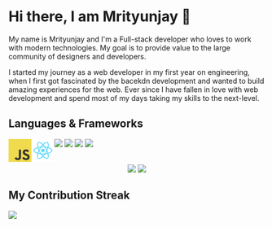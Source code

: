 ### <h1>Hi there, I am Mrityunjay 👋        
 
My name is Mrityunjay and I'm a Full-stack developer who loves to work with modern technologies. My goal is to provide value to the large community of designers and developers.

I started my journey as a web developer in my first year on engineering, when I first got fascinated by the bacekdn development and wanted to build amazing experiences for the web. Ever since I have fallen in love with web development and spend most of my days taking my skills to the next-level.            
  
 
## Languages & Frameworks 
<div style="width: 2500px">
<img align="left" alt="JavaScript" width="45px" src="https://raw.githubusercontent.com/github/explore/80688e429a7d4ef2fca1e82350fe8e3517d3494d/topics/javascript/javascript.png" />
<img align="left" alt="React" width="45px" src="https://raw.githubusercontent.com/github/explore/80688e429a7d4ef2fca1e82350fe8e3517d3494d/topics/react/react.png" />
<img align="left alt="Typescript" width="45px" src="https://img.icons8.com/color/48/000000/typescript.png"/>
<img align="left alt="Sass" width="45px" src="https://img.icons8.com/color/48/000000/sass.png"/>
 <img align="left alt="GraphQL" width="42px" src="https://static-00.iconduck.com/assets.00/graphql-icon-455x512-ta4hbnli.png"/>
 <img align="left alt="NestJS" width="45px" src="https://static-00.iconduck.com/assets.00/nestjs-icon-96x96-vgqmoc84.png"/>
</div>
<br>

 <p align="center">
  <img src="https://github-readme-stats.vercel.app/api?username=Mrityunjay20&show_icons=true&theme=highcontrast" width="400"!important>
  <img src="https://github-readme-streak-stats.herokuapp.com?user=Mrityunjay20&theme=dark&hide_border=true" width="430">
</p>


## My Contribution Streak

 <a href="https://github.com/Hrithik5/github-readme-streak-stats">
   <img src="https://github-readme-streak-stats.herokuapp.com/?user=NightClover-code&theme=bear&hide_border=true&background=0D1117&stroke=0000"/>
 </a>
